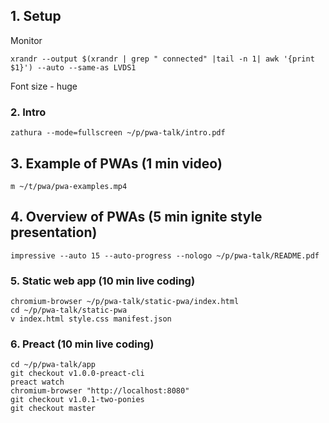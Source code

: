 ## 1. Setup
Monitor
```
xrandr --output $(xrandr | grep " connected" |tail -n 1| awk '{print $1}') --auto --same-as LVDS1
```

Font size - huge

### 2. Intro
```
zathura --mode=fullscreen ~/p/pwa-talk/intro.pdf
```

## 3. Example of PWAs (1 min video)
```
m ~/t/pwa/pwa-examples.mp4
```

## 4. Overview of PWAs (5 min ignite style presentation)
```
impressive --auto 15 --auto-progress --nologo ~/p/pwa-talk/README.pdf
```

### 5. Static web app (10 min live coding)
```
chromium-browser ~/p/pwa-talk/static-pwa/index.html
cd ~/p/pwa-talk/static-pwa
v index.html style.css manifest.json
```

### 6. Preact (10 min live coding)
```
cd ~/p/pwa-talk/app
git checkout v1.0.0-preact-cli
preact watch
chromium-browser "http://localhost:8080"
git checkout v1.0.1-two-ponies
git checkout master
```
